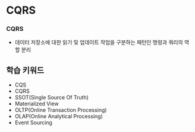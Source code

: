 # CQRS

### CQRS
- 데이터 저장소에 대한 읽기 및 업데이트 작업을 구분하는 패턴인 명령과 쿼리의 역할 분리

## 학습 키워드
- CQS
- CQRS
- SSOT(Single Source Of Truth)
- Materialized View
- OLTP(Online Transaction Processing)
- OLAP(Online Analytical Processing)
- Event Sourcing